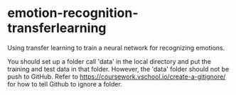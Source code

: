 # emotion-recognition-transferlearning
Using transfer learning to train a neural network for recognizing emotions.

You should set up a folder call 'data' in the local directory and put the training and test data in that folder.
However, the 'data' folder should not be push to GitHub. Refer to https://coursework.vschool.io/create-a-gitignore/ for how to tell Github to ignore a folder.
